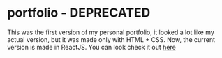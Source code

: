 # portfolio - DEPRECATED
This was the first version of my personal portfolio, it looked a lot like my actual version, but it was made only with HTML + CSS. Now, the current version is made in ReactJS. You can look check it out [here](https://github.com/jfuenmayor96/jfuenmayor96.github.io)
